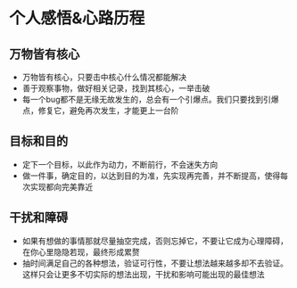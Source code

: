 # 个人感悟&心路历程

## 万物皆有核心

- 万物皆有核心，只要击中核心什么情况都能解决
- 善于观察事物，做好相关记录，找到其核心，一举击破
- 每一个bug都不是无缘无故发生的，总会有一个引爆点。我们只要找到引爆点，修复它，避免再次发生，才能更上一台阶

## 目标和目的

- 定下一个目标，以此作为动力，不断前行，不会迷失方向
- 做一件事，确定目的，以达到目的为准，先实现再完善，并不断提高，使得每次实现都向完美靠近

## 干扰和障碍

- 如果有想做的事情那就尽量抽空完成，否则忘掉它，不要让它成为心理障碍，在你心里隐隐若现，最终形成累赘
- 抽时间满足自己的各种想法，验证可行性，不要让想法越来越多却不去验证。这样只会让更多不切实际的想法出现，干扰和影响可能出现的最佳想法